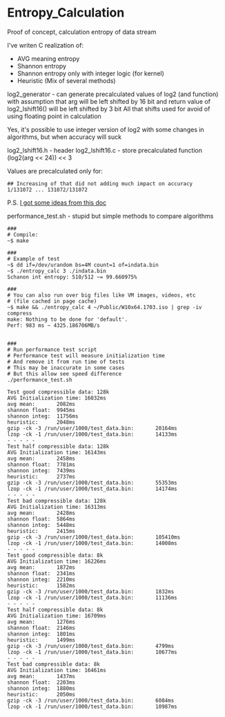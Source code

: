 # Entropy_Calculation
Proof of concept, calculation entropy of data stream

I've writen C realization of:
- AVG meaning entropy
- Shannon entropy
- Shannon entropy only with integer logic (for kernel)
- Heuristic (Mix of several methods)

log2_generator - can generate precalculated values of log2 (and function)
with assumption that arg will be left shifted by 16 bit
and return value of log2_lshift16() will be left shifted by 3 bit
All that shifts used for avoid of using floating point in calculation

Yes, it's possible to use integer version of log2 with
some changes in algorithms, but when accuracy will suck

log2_lshift16.h - header
log2_lshift16.c - store precalculated function (log2(arg << 24)) << 3

Values are precalculated only for:
```
## Increasing of that did not adding much impact on accuracy
1/131072 ... 131072/131072
```

P.S.
[I got some ideas from this doc](https://www.usenix.org/system/files/conference/fast13/fast13-final38.pdf)

performance_test.sh - stupid but simple methods to compare algorithms

```
###
# Compile:
~$ make

###
# Example of test
~$ dd if=/dev/urandom bs=4M count=1 of=indata.bin
~$ ./entropy_calc 3 ./indata.bin
Schanon int entropy: 510/512 ~= 99.660975%

###
# You can also run over big files like VM images, videos, etc
# (file cached in page cache)
~$ make && ./entropy_calc 4 ~/Public/W10x64.1703.iso | grep -iv  compress
make: Nothing to be done for 'default'.
Perf: 983 ms ~ 4325.186706MB/s


###
# Run performance test script
# Performance test will measure initialization time
# And remove it from run time of tests
# This may be inaccurate in some cases
# But this allow see speed difference
./performance_test.sh

Test good compressible data: 128k
AVG Initialization time: 16032ms
avg mean:       2082ms
shannon float:  9945ms
shannon integ:  11756ms
heuristic:      2048ms
gzip -ck -3 /run/user/1000/test_data.bin:       20164ms
lzop -ck -1 /run/user/1000/test_data.bin:       14133ms
- - - - -
Test half compressible data: 128k
AVG Initialization time: 16143ms
avg mean:       2458ms
shannon float:  7781ms
shannon integ:  7439ms
heuristic:      2737ms
gzip -ck -3 /run/user/1000/test_data.bin:       55353ms
lzop -ck -1 /run/user/1000/test_data.bin:       14174ms
- - - - -
Test bad compressible data: 128k
AVG Initialization time: 16313ms
avg mean:       2428ms
shannon float:  5864ms
shannon integ:  5448ms
heuristic:      2415ms
gzip -ck -3 /run/user/1000/test_data.bin:       105410ms
lzop -ck -1 /run/user/1000/test_data.bin:       14008ms
- - - - -
Test good compressible data: 8k
AVG Initialization time: 16226ms
avg mean:       1872ms
shannon float:  2341ms
shannon integ:  2210ms
heuristic:      1582ms
gzip -ck -3 /run/user/1000/test_data.bin:       1832ms
lzop -ck -1 /run/user/1000/test_data.bin:       11136ms
- - - - -
Test half compressible data: 8k
AVG Initialization time: 16709ms
avg mean:       1276ms
shannon float:  2146ms
shannon integ:  1801ms
heuristic:      1499ms
gzip -ck -3 /run/user/1000/test_data.bin:       4799ms
lzop -ck -1 /run/user/1000/test_data.bin:       10677ms
- - - - -
Test bad compressible data: 8k
AVG Initialization time: 16461ms
avg mean:       1437ms
shannon float:  2203ms
shannon integ:  1880ms
heuristic:      2050ms
gzip -ck -3 /run/user/1000/test_data.bin:       6084ms
lzop -ck -1 /run/user/1000/test_data.bin:       10987ms
```

